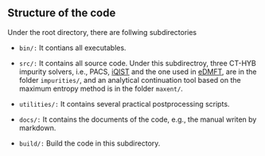 ## Structure of the code

Under the root directory, there are follwing subdirectories

 - `bin/:` It contians all executables.

 - `src/:` It contains all source code. Under this subdirectroy, three CT-HYB impurity solvers, i.e., PACS, [iQIST](https://github.com/huangli712/iQIST) and the one used in [eDMFT]((http://hauleweb.rutgers.edu/tutorials/Tutorial0.html)), are in the folder `impurities/`, and an analytical continuation tool based on the maximum entropy method is in the folder `maxent/`.

 - `utilities/:` It contains several practical postprocessing scripts.

 - `docs/:` It contains the documents of the code, e.g., the manual writen by markdown.

 - `build/:` Build the code in this subdirectory.